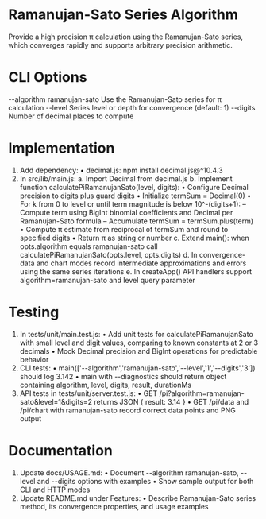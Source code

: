 # Ramanujan-Sato Series Algorithm

Provide a high precision π calculation using the Ramanujan-Sato series, which converges rapidly and supports arbitrary precision arithmetic.

# CLI Options

--algorithm ramanujan-sato    Use the Ramanujan-Sato series for π calculation
--level <number>             Series level or depth for convergence (default: 1)
--digits <number>            Number of decimal places to compute

# Implementation

1. Add dependency:
   • decimal.js: npm install decimal.js@^10.4.3
2. In src/lib/main.js:
   a. Import Decimal from decimal.js
   b. Implement function calculatePiRamanujanSato(level, digits):
      • Configure Decimal precision to digits plus guard digits
      • Initialize termSum = Decimal(0)
      • For k from 0 to level or until term magnitude is below 10^-(digits+1):
         – Compute term using BigInt binomial coefficients and Decimal per Ramanujan-Sato formula
         – Accumulate termSum = termSum.plus(term)
      • Compute π estimate from reciprocal of termSum and round to specified digits
      • Return π as string or number
   c. Extend main(): when opts.algorithm equals ramanujan-sato call calculatePiRamanujanSato(opts.level, opts.digits)
   d. In convergence-data and chart modes record intermediate approximations and errors using the same series iterations
   e. In createApp() API handlers support algorithm=ramanujan-sato and level query parameter

# Testing

1. In tests/unit/main.test.js:
   • Add unit tests for calculatePiRamanujanSato with small level and digit values, comparing to known constants at 2 or 3 decimals
   • Mock Decimal precision and BigInt operations for predictable behavior
2. CLI tests:
   • main(['--algorithm','ramanujan-sato','--level','1','--digits','3']) should log 3.142
   • main with --diagnostics should return object containing algorithm, level, digits, result, durationMs
3. API tests in tests/unit/server.test.js:
   • GET /pi?algorithm=ramanujan-sato&level=1&digits=2 returns JSON { result: 3.14 }
   • GET /pi/data and /pi/chart with ramanujan-sato record correct data points and PNG output

# Documentation

1. Update docs/USAGE.md:
   • Document --algorithm ramanujan-sato, --level and --digits options with examples
   • Show sample output for both CLI and HTTP modes
2. Update README.md under Features:
   • Describe Ramanujan-Sato series method, its convergence properties, and usage examples
